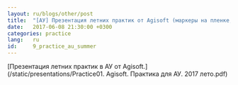 ```yaml
---
layout: ru/blogs/other/post
title:  "[АУ] Презентация летних практик от Agisoft (маркеры на пленке, удаление освещения)"
date:   2017-06-08 21:30:00 +0300
categories: practice
lang:   ru
id:     9_practice_au_summer
---
```


[Презентация летних практик в АУ от Agisoft.](/static/presentations/Practice01. Agisoft. Практика для АУ. 2017 лето.pdf)